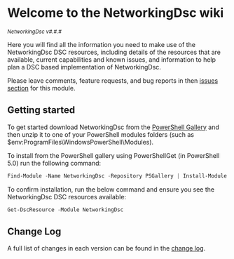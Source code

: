 # Welcome to the NetworkingDsc wiki

<sup>*NetworkingDsc v#.#.#*</sup>

Here you will find all the information you need to make use of the NetworkingDsc
DSC resources, including details of the resources that are available, current
capabilities and known issues, and information to help plan a DSC based
implementation of NetworkingDsc.

Please leave comments, feature requests, and bug reports in then
[issues section](https://github.com/dsccommunity/NetworkingDsc/issues) for this module.

## Getting started

To get started download NetworkingDsc from the [PowerShell Gallery](http://www.powershellgallery.com/packages/NetworkingDsc/)
and then unzip it to one of your PowerShell modules folders
(such as $env:ProgramFiles\WindowsPowerShell\Modules).

To install from the PowerShell gallery using PowerShellGet (in PowerShell 5.0)
run the following command:

```powershell
Find-Module -Name NetworkingDsc -Repository PSGallery | Install-Module
```

To confirm installation, run the below command and ensure you see the NetworkingDsc
DSC resources available:

```powershell
Get-DscResource -Module NetworkingDsc
```

## Change Log

A full list of changes in each version can be found in the [change log](https://github.com/dsccommunity/NetworkingDsc/blob/main/CHANGELOG.md).
